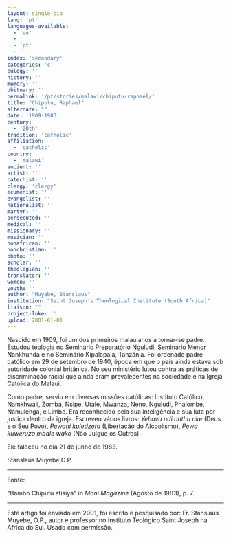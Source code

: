 ```yaml
---
layout: single-bio
lang: 'pt'
languages-available:
  - 'en'
  - ' '
  - 'pt'
  - ' '
index: 'secondary'
categories: 'c'
eulogy: ''
history: ''
memory: ''
obituary: ''
permalink: '/pt/stories/malawi/chiputu-raphael/'
title: "Chiputu, Raphael"
alternate: ""
date: '1909-1983'
century:
  - '20th'
tradition: 'catholic'
affiliation:
  - 'catholic'
country:
  - 'malawi'
ancient: ''
artist: ''
catechist: ''
clergy: 'clergy'
ecumenist: ''
evangelist: ''
nationalist: ''
martyr: ''
persecuted: ''
medical: ''
missionary: ''
musician: ''
nonafrican: ''
nonchristian: ''
photo: ''
scholar: ''
theologian: ''
translator: ''
women: ''
youth: ''
author: "Muyebe, Stanslaus"
institution: "Saint Joseph's Theological Institute (South Africa)"
liaison: ""
project-luke: ''
upload: 2001-01-01
---
```




Nascido em 1909, foi um dos primeiros malauianos a tornar-se padre. Estudou teologia no Seminário Preparatório Nguludi, Seminário Menor Nankhunda e no Seminário Kipalapala, Tanzânia. Foi ordenado padre católico em 29 de setembro de 1940, época em que o país ainda estava sob autoridade colonial britânica. No seu ministério lutou contra as práticas de discriminação racial que ainda eram prevalecentes na sociedade e na Igreja Católica do Malaui.

Como padre, serviu em diversas missões católicas: Instituto Católico, Namkhwali, Zomba, Nsipe, Utale, Mwanza, Neno, Nguludi, Phalombe, Namulenga, e Limbe. Era reconhecido pela sua inteligência e sua luta por justiça dentro da igreja. Escreveu vários livros: *Yehova ndi anthu ake* (Deus e o Seu Povo), *Pewani kuledzera* (Libertação do Alcoolismo), *Pewa kuweruza mbale wako* (Não Julgue os Outros).

Ele faleceu no dia 21 de junho de 1983.

Stanslaus Muyebe O.P.

---

Fonte:

"Bambo Chiputu atisiya" in *Moni Magazine* (Agosto de 1983), p. 7.

---

Este artigo foi enviado em 2001, foi escrito e pesquisado por: Fr. Stanslaus Muyebe, O.P., autor e professor no Instituto Teológico Saint Joseph na África do Sul. Usado com permissão.
